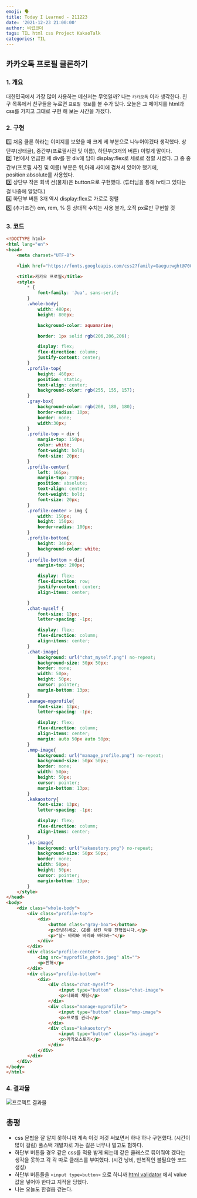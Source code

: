 ```yaml
---
emoji: 🗣
title: Today I Learned - 211223
date: '2021-12-23 21:00:00'
author: 비럽코더
tags: TIL html css Project KakaoTalk
categories: TIL
---
```


## 카카오톡 프로필 클론하기
### 1. 개요
대한민국에서 가장 많이 사용하는 메신저는 무엇일까? 나는 `카카오톡` 이라 생각한다. 친구 목록에서 친구들을 누르면 `프로필 정보`를 볼 수가 있다. 오늘은 그 페이지를 html과 css를 가지고 그대로 구현 해 보는 시간을 가졌다.

### 2. 구현
1️⃣ 처음 클론 하라는 이미지를 보았을 때 크게 세 부분으로 나누어야겠다 생각했다. 상단부(상태글), 중간부(프로필사진 및 이름), 하단부(3개의 버튼) 이렇게 말이다.   
2️⃣ 1번에서 언급한 세 div를 한 div에 담아 display:flex로 세로로 정렬 시켰다. 그 중 중간부(프로필 사진 및 이름) 부분은 위,아래 사이에 겹쳐서 있어야 했기에, position:absolute를 사용했다.   
3️⃣ 상단부 작은 회색 선(물체)은 button으로 구현했다. (튜터님을 통해 hr태그 있다는 걸 나중에 알았다.)    
4️⃣ 하단부 버튼 3개 역시 display:flex로 가로로 정렬   
5️⃣ (추가조건) em, rem, % 등 상대적 수치는 사용 불가, 오직 px로만 구현할 것   


### 3. 코드
```html
<!DOCTYPE html>
<html lang="en">
<head>
    <meta charset="UTF-8">

    <link href="https://fonts.googleapis.com/css2?family=Gaegu:wght@700&family=Jua&family=Song+Myung&display=swap" rel="stylesheet">

    <title>카카오 프로필</title>
    <style>
        * {
            font-family: 'Jua', sans-serif;
        }
        .whole-body{
            width: 480px;
            height: 800px;

            background-color: aquamarine;

            border: 1px solid rgb(206,206,206);

            display: flex;
            flex-direction: column;
            justify-content: center;
        }
        .profile-top{
            height: 460px;
            position: static;
            text-align: center;
            background-color: rgb(255, 155, 157);
        }
        .gray-box{
            background-color: rgb(208, 180, 180);
            border-radius: 10px;
            border: none;
            width:30px;
        }
        .profile-top > div {
            margin-top: 150px;
            color: white;
            font-weight: bold;
            font-size: 20px;
        }
        .profile-center{
            left: 165px;
            margin-top: 210px;
            position: absolute;
            text-align: center;
            font-weight: bold;
            font-size: 20px;
        }
        .profile-center > img {
            width: 150px;
            height: 150px;
            border-radius: 100px;
        }
        .profile-bottom{
            height: 340px;
            background-color: white;
        }
        .profile-bottom > div{
            margin-top: 200px;

            display: flex;
            flex-direction: row;
            justify-content: center;
            align-items: center;

        }
        .chat-myself {
            font-size: 13px;
            letter-spacing: -1px;

            display: flex;
            flex-direction: column;
            align-items: center;
        }
        .chat-image{
            background: url("chat_myself.png") no-repeat;
            background-size: 50px 50px;
            border: none;
            width: 50px;
            height: 50px;
            cursor: pointer;
            margin-bottom: 13px;
        }
        .manage-myprofile{
            font-size: 13px;
            letter-spacing: -1px;

            display: flex;
            flex-direction: column;
            align-items: center;
            margin: auto 50px auto 50px;
        }
        .mmp-image{
            background: url("manage_profile.png") no-repeat;
            background-size: 50px 50px;
            border: none;
            width: 50px;
            height: 50px;
            cursor: pointer;
            margin-bottom: 13px;
        }
        .kakaostory{
            font-size: 13px;
            letter-spacing: -1px;

            display: flex;
            flex-direction: column;
            align-items: center;
        }
        .ks-image{
            background: url("kakaostory.png") no-repeat;
            background-size: 50px 50px;
            border: none;
            width: 50px;
            height: 50px;
            cursor: pointer;
            margin-bottom: 13px;
        }
    </style>
</head>
<body>
    <div class="whole-body">
        <div class="profile-top">
            <div>
                <button class="gray-box"></button>
                <p>안녕하세요. GD를 삼킨 악뮤 찬혁입니다.</p>
                <p>"날~ 바라봐 바라봐 바라봐~"</p>
            </div>
        </div>
        <div class="profile-center">
            <img src="myprofile_photo.jpeg" alt="">
            <p>찬혁</p>
        </div>
        <div class="profile-bottom">
            <div>
                <div class="chat-myself">
                    <input type="button" class="chat-image">
                    <p>나와의 채팅</p>
                </div>
                <div class="manage-myprofile">
                    <input type="button" class="mmp-image">
                    <p>프로필 관리</p>
                </div>
                <div class="kakaostory">
                    <input type="button" class="ks-image">
                    <p>카카오스토리</p>
                </div>
            </div>
        </div>
    </div>
</body>
</html>
```

### 4. 결과물
![프로젝트 결과물](./project_result.png)

## 총평
* css 문법을 잘 알지 못하니까 계속 이것 저것 써보면서 하나 하나 구현했다. (시간이 많이 걸림) 풀스택 개발자로 가는 길은 너무나 멀고도 험하다.
* 하단부 버튼들 경우 같은 css를 적용 받게 되는데 같은 클래스로 묶어줘야 겠다는 생각을 못하고 각 각 따로 클래스를 부여했다. (시간 낭비, 반복적인 불필요한 코드 생성)
* 하단부 버튼들을 `<input type=button>` 으로 하니까 [html validator](https://validator.w3.org/) 에서 value값을 넣어야 한다고 지적을 당했다.
* 나는 오늘도 한걸음 걷는다.

```toc
```